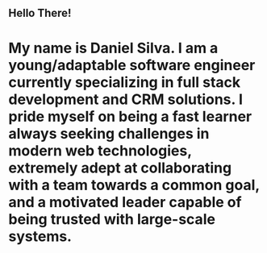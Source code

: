 ## Hello There!

# My name is Daniel Silva. I am a young/adaptable software engineer currently specializing in full stack development and CRM solutions. I pride myself on being a fast learner always seeking challenges in modern web technologies, extremely adept at collaborating with a team towards a common goal, and a motivated leader capable of being trusted with large-scale systems.
